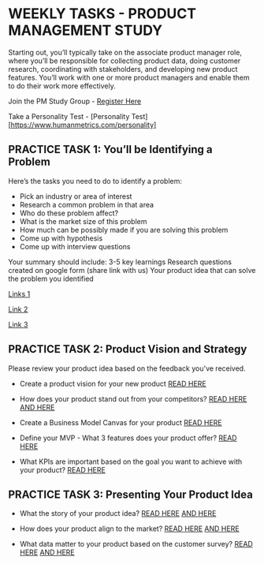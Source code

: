 # WEEKLY TASKS - PRODUCT MANAGEMENT STUDY 

Starting out, you’ll typically take on the associate product manager role, where you’ll be responsible for collecting product data, doing customer research, coordinating with stakeholders, and developing new product features. You’ll work with one or more product managers and enable them to do their work more effectively.

Join the PM Study Group - [Register Here](https://forms.gle/hnhyjPNb3huRh5eH7)

Take a Personality Test - [Personality Test][https://www.humanmetrics.com/personality]


## PRACTICE TASK 1: You’ll be Identifying a Problem

Here’s the tasks you need to do to identify a problem: 
- Pick an industry or area of interest
- Research a common problem in that area
- Who do these problem affect?
- What is the market size of this problem
- How much can be possibly made if you are solving this problem
- Come up with hypothesis
- Come up with interview questions

Your summary should include: 
3-5 key learnings 
Research questions created on google form (share link with us)
Your product idea that can solve the problem you identified

[Links 1](https://productcoalition.com/how-to-define-customer-problems-part-1-of-5-solving-problems-e47958d463b7)

[Link 2](https://drawbackwards.com/blog/identifying-the-user-and-their-problem-to-be-solved)

[Link 3](https://www.intercom.com/blog/how-to-write-problem-statements/)




## PRACTICE TASK 2: Product Vision and Strategy

Please review your product idea based on the feedback you've received.

- Create a product vision for your new product [READ HERE](https://www.productplan.com/glossary/product-vision/)

- How does your product stand out from your competitors? [READ HERE](https://www.aha.io/roadmapping/guide/templates/competitor-analysis) [AND HERE](https://blog.hubspot.com/marketing/competitive-analysis-kit)

- Create a Business Model Canvas for your product [READ HERE](https://www.alexandercowan.com/business-model-canvas-templates/)

- Define your MVP - What 3 features does your product offer? [READ HERE](https://www.purrweb.com/blog/best-6-minimum-viable-product-examples-and-stories-behind-them/)

- What KPIs are important based on the goal you want to achieve with your product? [READ HERE](https://productcollective.com/success-metrics-new-products/)



## PRACTICE TASK 3: Presenting Your Product Idea

- What the story of your product idea? [READ HERE](https://www.productplan.com/learn/well-crafted-product-story/) [AND HERE](https://blog.hubspot.com/marketing/brand-story)

- How does your product align to the market? [READ HERE](https://blog.hubspot.com/marketing/brand-story) [AND HERE](https://incafrica.com/eric-rea/4-steps-to-make-sure-market-fits-your-product-or-service.html)

- What data matter to your product based on the customer survey? [READ HERE](https://cx-journey.com/2016/07/generating-insights-for-better-product.html) [AND HERE](https://www.wonderflow.ai/blog/how-to-turn-consumer-insights-into-actionable-results)


